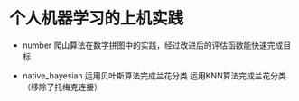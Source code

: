 # 个人机器学习的上机实践


* number
爬山算法在数字拼图中的实践，经过改进后的评估函数能快速完成目标

* native_bayesian
运用贝叶斯算法完成兰花分类
运用KNN算法完成兰花分类（移除了托梅克连接）